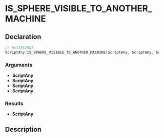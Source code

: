 # IS_SPHERE_VISIBLE_TO_ANOTHER_MACHINE

## Declaration
```cpp
// 0x11EE28D5
ScriptAny IS_SPHERE_VISIBLE_TO_ANOTHER_MACHINE(ScriptAny, ScriptAny, ScriptAny, ScriptAny);
```

### Arguments
- **ScriptAny**
- **ScriptAny**
- **ScriptAny**
- **ScriptAny**

### Results
- **ScriptAny**

## Description
